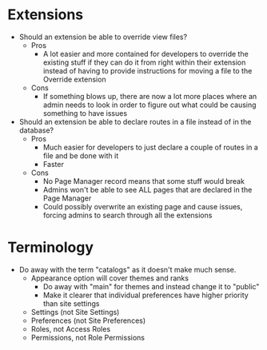 # Extensions

- Should an extension be able to override view files?
	- Pros
		- A lot easier and more contained for developers to override the existing stuff if they can do it from right within their extension instead of having to provide instructions for moving a file to the Override extension
	- Cons
		- If something blows up, there are now a lot more places where an admin needs to look in order to figure out what could be causing something to have issues
- Should an extension be able to declare routes in a file instead of in the database?
	- Pros
		- Much easier for developers to just declare a couple of routes in a file and be done with it
		- Faster
	- Cons
		- No Page Manager record means that some stuff would break
		- Admins won't be able to see ALL pages that are declared in the Page Manager
		- Could possibly overwrite an existing page and cause issues, forcing admins to search through all the extensions

# Terminology

- Do away with the term "catalogs" as it doesn't make much sense.
	- Appearance option will cover themes and ranks
		- Do away with "main" for themes and instead change it to "public"
		- Make it clearer that individual preferences have higher priority than site settings
	- Settings (not Site Settings)
	- Preferences (not Site Preferences)
	- Roles, not Access Roles
	- Permissions, not Role Permissions